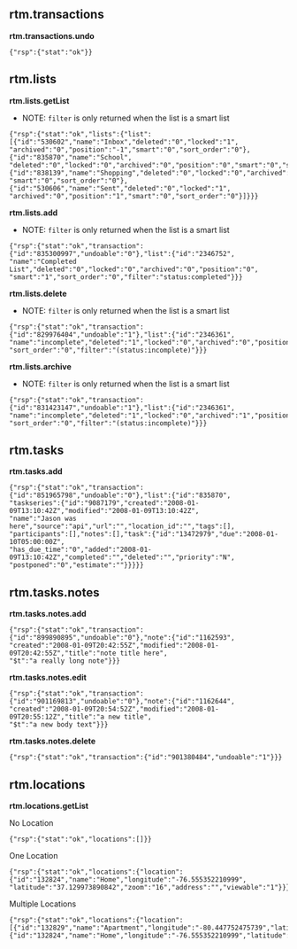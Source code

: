 ## rtm.transactions ##
**rtm.transactions.undo**

```
{"rsp":{"stat":"ok"}}
```

## rtm.lists ##
**rtm.lists.getList**
  * NOTE: `filter` is only returned when the list is a smart list

```
{"rsp":{"stat":"ok","lists":{"list":[{"id":"530602","name":"Inbox","deleted":"0","locked":"1",
"archived":"0","position":"-1","smart":"0","sort_order":"0"},{"id":"835870","name":"School",
"deleted":"0","locked":"0","archived":"0","position":"0","smart":"0","sort_order":"0"},
{"id":"838139","name":"Shopping","deleted":"0","locked":"0","archived":"0","position":"0",
"smart":"0","sort_order":"0"},{"id":"530606","name":"Sent","deleted":"0","locked":"1",
"archived":"0","position":"1","smart":"0","sort_order":"0"}]}}} 
```

**rtm.lists.add**
  * NOTE: `filter` is only returned when the list is a smart list

```
{"rsp":{"stat":"ok","transaction":{"id":"835300997","undoable":"0"},"list":{"id":"2346752",
"name":"Completed List","deleted":"0","locked":"0","archived":"0","position":"0",
"smart":"1","sort_order":"0","filter":"status:completed"}}}
```

**rtm.lists.delete**
  * NOTE: `filter` is only returned when the list is a smart list

```
{"rsp":{"stat":"ok","transaction":{"id":"829976404","undoable":"1"},"list":{"id":"2346361",
"name":"incomplete","deleted":"1","locked":"0","archived":"0","position":"0","smart":"1",
"sort_order":"0","filter":"(status:incomplete)"}}}
```

**rtm.lists.archive**
  * NOTE: `filter` is only returned when the list is a smart list

```
{"rsp":{"stat":"ok","transaction":{"id":"831423147","undoable":"1"},"list":{"id":"2346361",
"name":"incomplete","deleted":"1","locked":"0","archived":"1","position":"0","smart":"1",
"sort_order":"0","filter":"(status:incomplete)"}}}
```

## rtm.tasks ##
**rtm.tasks.add**

```
{"rsp":{"stat":"ok","transaction":{"id":"851965798","undoable":"0"},"list":{"id":"835870",
"taskseries":{"id":"9087179","created":"2008-01-09T13:10:42Z","modified":"2008-01-09T13:10:42Z",
"name":"Jason was here","source":"api","url":"","location_id":"","tags":[],
"participants":[],"notes":[],"task":{"id":"13472979","due":"2008-01-10T05:00:00Z",
"has_due_time":"0","added":"2008-01-09T13:10:42Z","completed":"","deleted":"","priority":"N",
"postponed":"0","estimate":""}}}}}
```

## rtm.tasks.notes ##
**rtm.tasks.notes.add**

```
{"rsp":{"stat":"ok","transaction":{"id":"899890895","undoable":"0"},"note":{"id":"1162593",
"created":"2008-01-09T20:42:55Z","modified":"2008-01-09T20:42:55Z","title":"note title here",
"$t":"a really long note"}}}
```

**rtm.tasks.notes.edit**

```
{"rsp":{"stat":"ok","transaction":{"id":"901169813","undoable":"0"},"note":{"id":"1162644",
"created":"2008-01-09T20:54:52Z","modified":"2008-01-09T20:55:12Z","title":"a new title",
"$t":"a new body text"}}}
```

**rtm.tasks.notes.delete**

```
{"rsp":{"stat":"ok","transaction":{"id":"901380484","undoable":"1"}}}
```

## rtm.locations ##
**rtm.locations.getList**

No Location
```
{"rsp":{"stat":"ok","locations":[]}}
```

One Location
```
{"rsp":{"stat":"ok","locations":{"location":{"id":"132824","name":"Home","longitude":"-76.555352210999",
"latitude":"37.129973890842","zoom":"16","address":"","viewable":"1"}}}}
```

Multiple Locations
```
{"rsp":{"stat":"ok","locations":{"location":[{"id":"132829","name":"Apartment","longitude":"-80.447752475739","latitude":"37.212805881294","zoom":"17","address":"","viewable":"1"},{"id":"132824","name":"Home","longitude":"-76.555352210999","latitude":"37.129973890842","zoom":"16","address":"","viewable":"1"}]}}}
```